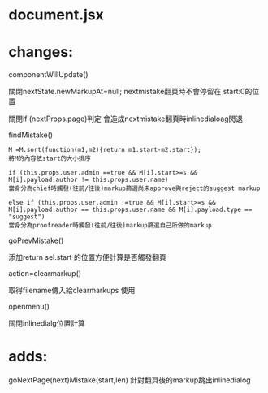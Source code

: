 # document.jsx

# changes:

componentWillUpdate()

關閉nextState.newMarkupAt=null;
nextmistake翻頁時不會停留在 start:0的位置

關閉if (nextProps.page)判定
會造成nextmistake翻頁時inlinedialoag閃退

findMistake()

    M =M.sort(function(m1,m2){return m1.start-m2.start}); 
    將M的內容依start的大小排序

    if (this.props.user.admin ==true && M[i].start>=s && M[i].payload.author != this.props.user.name)
    當身分為chief時觸發(往前/往後)markup篩選尚未approve與reject的suggest markup

    else if (this.props.user.admin !=true && M[i].start>=s && M[i].payload.author == this.props.user.name && M[i].payload.type == "suggest")
    當身分為proofreader時觸發(往前/往後)markup篩選自己所做的markup

goPrevMistake()

添加return sel.start 的位置方便計算是否觸發翻頁

action=clearmarkup()

取得filename傳入給clearmarkups 使用

openmenu()

關閉inlinedialg位置計算

# adds:

goNextPage(next)Mistake(start,len)
針對翻頁後的markup跳出inlinedialog